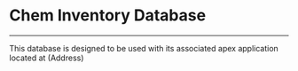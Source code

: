 # Chem Inventory Database
---
This database is designed to be used with its associated apex application located at (Address) 
